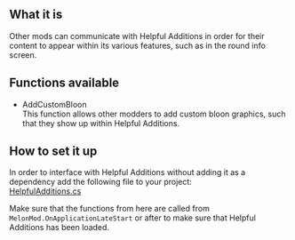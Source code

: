 ## What it is

Other mods can communicate with Helpful Additions in order for their content to appear within its various features, such as in the round info screen.

## Functions available

* AddCustomBloon\
This function allows other modders to add custom bloon graphics, such that they show up within Helpful Additions.

## How to set it up

In order to interface with Helpful Additions without adding it as a dependency add the following file to your project:\
[HelpfulAdditions.cs](https://github.com/Baydock/Helpful-Additions/blob/main/ModInterop/HelpfulAdditions.cs)

Make sure that the functions from here are called from `MelonMod.OnApplicationLateStart` or after to make sure that Helpful Additions has been loaded.
